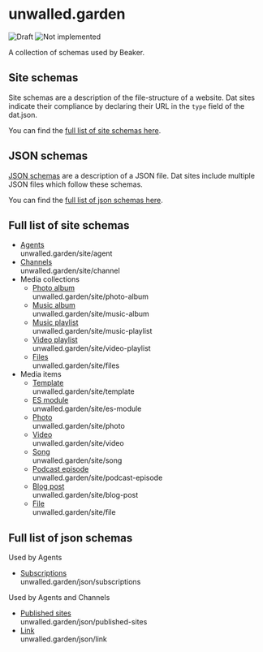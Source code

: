 # unwalled.garden

![Draft](https://img.shields.io/badge/Draft-In%20progress-yellow.svg) ![Not implemented](https://img.shields.io/badge/Status-Not%20implemented-red.svg)

A collection of schemas used by Beaker.

## Site schemas

Site schemas are a description of the file-structure of a website. Dat sites indicate their compliance by declaring their URL in the `type` field of the dat.json.

You can find the [full list of site schemas here](#full-list-of-site-schemas). 

## JSON schemas

[JSON schemas](https://json-schema.org/) are a description of a JSON file. Dat sites include multiple JSON files which follow these schemas.

You can find the [full list of json schemas here](#full-list-of-json-schemas). 

## Full list of site schemas

 - [Agents](./site/agent.md)<br>unwalled.garden/site/agent
 - [Channels](./site/channels.md)<br>unwalled.garden/site/channel
 - Media collections
   - [Photo album](./site/photo-album.md)<br>unwalled.garden/site/photo-album
   - [Music album](./site/music-album.md)<br>unwalled.garden/site/music-album
   - [Music playlist](./site/music-playlist.md)<br>unwalled.garden/site/music-playlist
   - [Video playlist](./site/video-playlist.md)<br>unwalled.garden/site/video-playlist
   - [Files](./site/files.md)<br>unwalled.garden/site/files
 - Media items
   - [Template](./site/template.md)<br>unwalled.garden/site/template
   - [ES module](./site/es-module.md)<br>unwalled.garden/site/es-module
   - [Photo](./site/photo.md)<br>unwalled.garden/site/photo
   - [Video](./site/video.md)<br>unwalled.garden/site/video
   - [Song](./site/song.md)<br>unwalled.garden/site/song
   - [Podcast episode](./site/podcast-episode.md)<br>unwalled.garden/site/podcast-episode
   - [Blog post](./site/blog-post.md)<br>unwalled.garden/site/blog-post
   - [File](./site/file.md)<br>unwalled.garden/site/file

## Full list of json schemas

Used by Agents

 - [Subscriptions](./json/subscriptions.md)<br>unwalled.garden/json/subscriptions

Used by Agents and Channels

 - [Published sites](./json/published-sites.md)<br>unwalled.garden/json/published-sites
 - [Link](./json/link.md)<br>unwalled.garden/json/link
